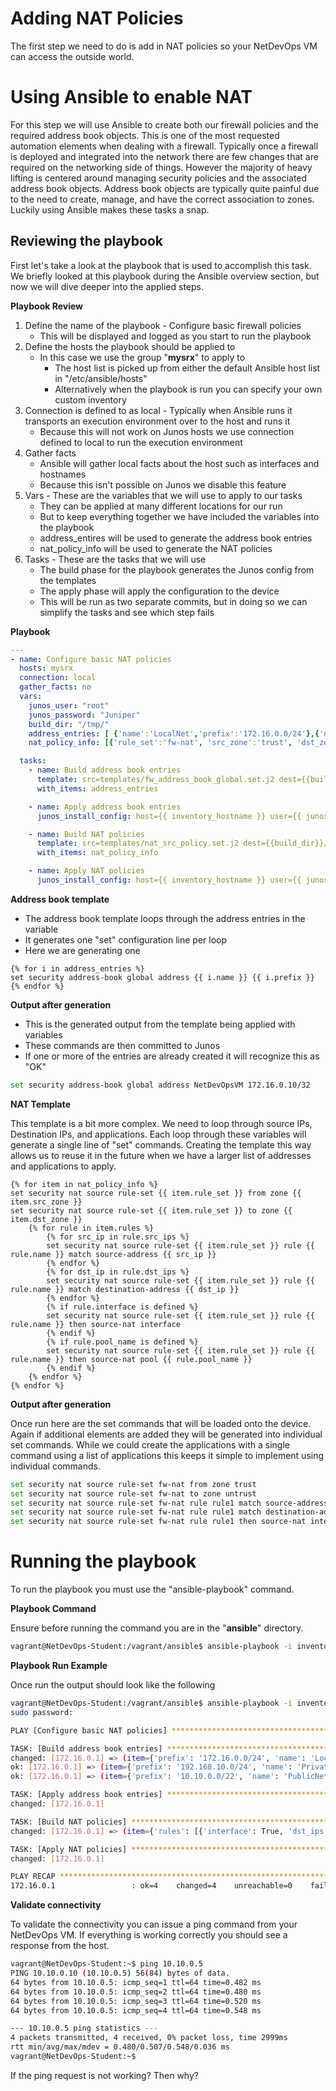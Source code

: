 Adding NAT Policies
===================

The first step we need to do is add in NAT policies so your NetDevOps VM can access the outside world.

Using Ansible to enable NAT
===========================

For this step we will use Ansible to create both our firewall policies and the required address book objects. This is one of the most requested automation elements when dealing with a firewall. Typically once a firewall is deployed and integrated into the network there are few changes that are required on the networking side of things. However the majority of heavy lifting is centered around managing security policies and the associated address book objects. Address book objects are typically quite painful due to the need to create, manage, and have the correct association to zones. Luckily using Ansible makes these tasks a snap.

Reviewing the playbook
----------------------

First let's take a look at the playbook that is used to accomplish this task. We briefly looked at this playbook during the Ansible overview section, but now we will dive deeper into the applied steps.

**Playbook Review**

1.	Define the name of the playbook - Configure basic firewall policies
	-	This will be displayed and logged as you start to run the playbook
2.	Define the hosts the playbook should be applied to
	-	In this case we use the group "**mysrx**" to apply to
		-	The host list is picked up from either the default Ansible host list in "/etc/ansible/hosts"
		-	Alternatively when the playbook is run you can specify your own custom inventory
3.	Connection is defined to as local - Typically when Ansible runs it transports an execution environment over to the host and runs it
	-	Because this will not work on Junos hosts we use connection defined to local to run the execution environment
4.	Gather facts
	-	Ansible will gather local facts about the host such as interfaces and hostnames
	-	Because this isn't possible on Junos we disable this feature
5.	Vars - These are the variables that we will use to apply to our tasks
	-	They can be applied at many different locations for our run
	-	But to keep everything together we have included the variables into the playbook
	-	address_entires will be used to generate the address book entries
	-	nat_policy_info will be used to generate the NAT policies
6.	Tasks - These are the tasks that we will use
	-	The build phase for the playbook generates the Junos config from the templates
	-	The apply phase will apply the configuration to the device
	-	This will be run as two separate commits, but in doing so we can simplify the tasks and see which step fails

**Playbook**

```yaml
---
- name: Configure basic NAT policies
  hosts: mysrx
  connection: local
  gather_facts: no
  vars:
    junos_user: "root"
    junos_password: "Juniper"
    build_dir: "/tmp/"
    address_entries: [ {'name':'LocalNet','prefix':'172.16.0.0/24'},{'name':'PrivateNet','prefix':'192.168.10.0/24'},{'name':'PublicNet','prefix':'10.10.0.0/22'} ]
    nat_policy_info: [{'rule_set':'fw-nat', 'src_zone':'trust', 'dst_zone':'untrust', 'rules':[{'name':'rule1','src_ips':['172.16.0.0/24'],'dst_ips':['0.0.0.0/0'], 'interface':True}]}]

  tasks:
    - name: Build address book entries
      template: src=templates/fw_address_book_global.set.j2 dest={{build_dir}}/fw_address_book_global.set
      with_items: address_entries

    - name: Apply address book entries
      junos_install_config: host={{ inventory_hostname }} user={{ junos_user }} passwd={{ junos_password }} file={{ build_dir }}/fw_address_book_global.set overwrite=no logfile=logs/{{ inventory_hostname }}.log

    - name: Build NAT policies
      template: src=templates/nat_src_policy.set.j2 dest={{build_dir}}/nat_src_policy.set
      with_items: nat_policy_info

    - name: Apply NAT policies
      junos_install_config: host={{ inventory_hostname }} user={{ junos_user }} passwd={{ junos_password }} file={{ build_dir }}/nat_src_policy.set overwrite=no logfile=logs/{{ inventory_hostname }}.log

```

**Address book template**

-	The address book template loops through the address entries in the variable
-	It generates one "set" configuration line per loop
-	Here we are generating one

```jinja2
{% for i in address_entries %}
set security address-book global address {{ i.name }} {{ i.prefix }}
{% endfor %}
```

**Output after generation**

-	This is the generated output from the template being applied with variables
-	These commands are then committed to Junos
-	If one or more of the entries are already created it will recognize this as "OK"

```bash
set security address-book global address NetDevOpsVM 172.16.0.10/32
```

**NAT Template**

This template is a bit more complex. We need to loop through source IPs, Destination IPs, and applications. Each loop through these variables will generate a single line of "set" commands. Creating the template this way allows us to reuse it in the future when we have a larger list of addresses and applications to apply.

```jinja2
{% for item in nat_policy_info %}
set security nat source rule-set {{ item.rule_set }} from zone {{ item.src_zone }}
set security nat source rule-set {{ item.rule_set }} to zone {{ item.dst_zone }}
    {% for rule in item.rules %}
        {% for src_ip in rule.src_ips %}
        set security nat source rule-set {{ item.rule_set }} rule {{ rule.name }} match source-address {{ src_ip }}
        {% endfor %}
        {% for dst_ip in rule.dst_ips %}
        set security nat source rule-set {{ item.rule_set }} rule {{ rule.name }} match destination-address {{ dst_ip }}
        {% endfor %}
        {% if rule.interface is defined %}
        set security nat source rule-set {{ item.rule_set }} rule {{ rule.name }} then source-nat interface
        {% endif %}
        {% if rule.pool_name is defined %}
        set security nat source rule-set {{ item.rule_set }} rule {{ rule.name }} then source-nat pool {{ rule.pool_name }}
        {% endif %}
    {% endfor %}
{% endfor %}

```

**Output after generation**

Once run here are the set commands that will be loaded onto the device. Again if additional elements are added they will be generated into individual set commands. While we could create the applications with a single command using a list of applications this keeps it simple to implement using individual commands.

```bash
set security nat source rule-set fw-nat from zone trust
set security nat source rule-set fw-nat to zone untrust
set security nat source rule-set fw-nat rule rule1 match source-address 172.16.0.0/24
set security nat source rule-set fw-nat rule rule1 match destination-address 0.0.0.0/0
set security nat source rule-set fw-nat rule rule1 then source-nat interface
```

Running the playbook
====================

To run the playbook you must use the "ansible-playbook" command.

**Playbook Command**

Ensure before running the command you are in the "**ansible**" directory.

```bash
vagrant@NetDevOps-Student:/vagrant/ansible$ ansible-playbook -i inventory.yml playbooks/basic_nat_policies.yml
```

**Playbook Run Example**

Once run the output should look like the following

```bash
vagrant@NetDevOps-Student:/vagrant/ansible$ ansible-playbook -i inventory.yml playbooks/basic_nat_policies.yml -K
sudo password:

PLAY [Configure basic NAT policies] *******************************************

TASK: [Build address book entries] ********************************************
changed: [172.16.0.1] => (item={'prefix': '172.16.0.0/24', 'name': 'LocalNet'})
ok: [172.16.0.1] => (item={'prefix': '192.168.10.0/24', 'name': 'PrivateNet'})
ok: [172.16.0.1] => (item={'prefix': '10.10.0.0/22', 'name': 'PublicNet'})

TASK: [Apply address book entries] ********************************************
changed: [172.16.0.1]

TASK: [Build NAT policies] ****************************************************
changed: [172.16.0.1] => (item={'rules': [{'interface': True, 'dst_ips': ['0.0.0.0/0'], 'name': 'rule1', 'src_ips': ['172.16.0.0/24']}], 'src_zone': 'trust', 'rule_set': 'fw-nat', 'dst_zone': 'untrust'})

TASK: [Apply NAT policies] ****************************************************
changed: [172.16.0.1]

PLAY RECAP ********************************************************************
172.16.0.1                 : ok=4    changed=4    unreachable=0    failed=0
```

**Validate connectivity**

To validate the connectivity you can issue a ping command from your NetDevOps VM. If everything is working correctly you should see a response from the host.

```bash
vagrant@NetDevOps-Student:~$ ping 10.10.0.5
PING 10.10.0.10 (10.10.0.5) 56(84) bytes of data.
64 bytes from 10.10.0.5: icmp_seq=1 ttl=64 time=0.482 ms
64 bytes from 10.10.0.5: icmp_seq=2 ttl=64 time=0.480 ms
64 bytes from 10.10.0.5: icmp_seq=3 ttl=64 time=0.520 ms
64 bytes from 10.10.0.5: icmp_seq=4 ttl=64 time=0.548 ms

--- 10.10.0.5 ping statistics ---
4 packets transmitted, 4 received, 0% packet loss, time 2999ms
rtt min/avg/max/mdev = 0.480/0.507/0.548/0.036 ms
vagrant@NetDevOps-Student:~$
```
If the ping request is not working? Then why?
